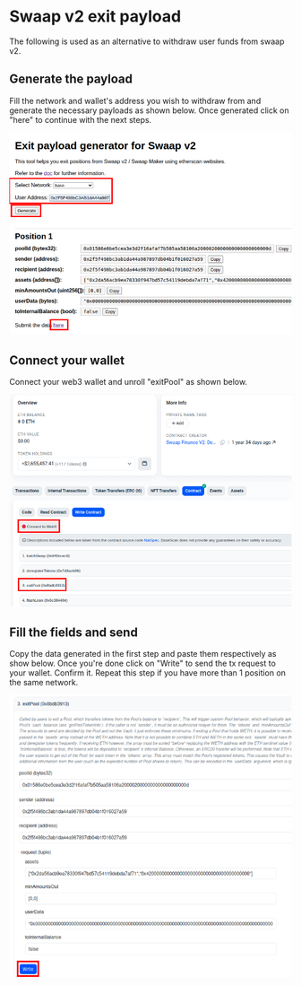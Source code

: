 # Swaap v2 exit payload
The following is used as an alternative to withdraw user funds from swaap v2.

## Generate the payload
Fill the network and wallet's address you wish to withdraw from and generate the necessary payloads as shown below.
Once generated click on "here" to continue with the next steps.

![payload generator img](payload_generator.png)

## Connect your wallet
Connect your web3 wallet and unroll "exitPool" as shown below.

![connect wallet img](connect_wallet.png)

## Fill the fields and send 
Copy the data generated in the first step and paste them respectively as show below.
Once you're done click on "Write" to send the tx request to your wallet. Confirm it.
Repeat this step if you have more than 1 position on the same network.

![fill inputs img](fill_inputs.png)